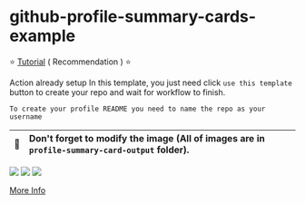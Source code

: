 # github-profile-summary-cards-example

:star: [Tutorial](https://github.com/fonte8/github-profile-summary-cards/wiki/Toturial) ( Recommendation ) :star:

Action already setup In this template, you just need click `use this template` button to create your repo and wait for workflow to finish.

```To create your profile README you need to name the repo as your username```

| :bell: | Don't forget to modify the image (All of images are in `profile-summary-card-output` folder). |
| :-------: | :-------------------------------------------------------------------------------------------------------- |

![](http://github-profile-summary-cards.vercel.app/api/cards/profile-details?username=fonte8&theme=moonlight)
![](http://github-profile-summary-cards.vercel.app/api/cards/repos-per-language?username=fonte8&theme=moonlight)
![](http://github-profile-summary-cards.vercel.app/api/cards/stats?username=fonte8&theme=moonlight)

[More Info](https://github.com/fonte8/github-profile-summary-cards)
